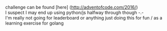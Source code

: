 challenge can be found [here] (http://adventofcode.com/2016/)  
I suspect I may end up using python/js halfway through though -.-  
I'm really not going for leaderboard or anything just doing this for fun / as a learning exercise for golang
